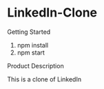 # LinkedIn-Clone

Getting Started

1. npm install
2. npm start


Product Description

This is a clone of LinkedIn
